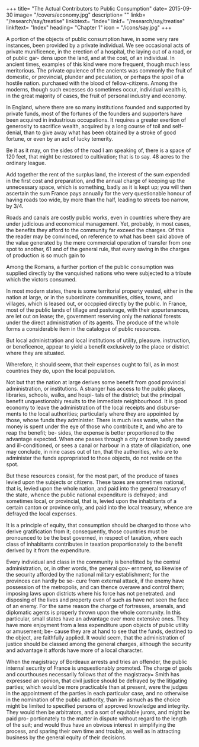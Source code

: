 +++
title= "The Actual Contributors to Public Consumption"
date= 2015-09-30
image= "/covers/economy.jpg"
description= ""
linkb= "/research/say/treatise"
linkbtext= "Index"
linkf= "/research/say/treatise"
linkftext= "Index"
heading= "Chapter 1"
icon = "/icons/say.jpg"
+++


A portion of the objects of public consumption have, in some very rare instances, been provided by a private individual.
We see occasional acts of private munificence, in the erection of a hospital, the laying out of a road, or of public gar-
dens upon the land, and at the cost, of an individual. In ancient times, examples of this kind were more frequent, though
much less meritorious. The private opulence of the ancients was commonly the fruit of domestic, or provincial, plunder
and peculation, or perhaps the spoil of a hostile nation. purchased with the blood of fellow-citizens. Among the moderns,
though such excesses do sometimes occur, individual wealth is, in the great majority of cases, the fruit of personal industry and economy. 

In England, where there are so many institutions founded and supported by private funds, most of the fortunes of the founders and supporters have been acquired in industrious occupations. It requires a greater exertion of generosity to sacrifice wealth, acquired by a long course of toil and self-denial, than to give away what has been obtained by a stroke of good fortune, or even by an act of lucky temerity.

Be it as it may, on the sides of the road I am speaking of, there is a space of 120 feet, that might be restored to cultivation; that is to say. 48 acres to the ordinary league. 

Add together the rent of the surplus land, the interest of the sum expended
in the first cost and preparation, and the annual charge of
keeping up the unnecessary space, which is something, badly
as it is kept up; you will then ascertain the sum France pays
annually for the very questionable honour of having roads
too wide, by more than the half, leading to streets too narrow,
by 3/4. 

Roads and canals are costly public works, even in countries where they are under judicious and economical management.
Yet, probably, in most cases, the benefits they afford to the community far exceed the charges. Of this the reader may be
convinced, on reference to what has been said above of the value generated by the mere commercial operation of transfer from one spot to another, 61 and of the general rule, that every saving in the charges of production is so much gain to

Among the Romans, a further portion of the public consumption was supplied directly by the vanquished nations who were subjected to a tribute which the victors consumed. 

In most modern states, there is some territorial property vested, either in the nation at large, or in the subordinate communities, cities, towns, and villages, which is leased out, or occppied directly by the public. In France, most of the public lands of tillage and pasturage, with their appurtenances, are let out on lease; the, government reserving only the national forests under the direct administration of its agents. The produce of the whole forms a considerable item in the catalogue of public resources.

But local administration and local institutions of utility, pleasure. instruction, or beneficence, appear to yield a benefit exclusively to the place or district where they are situated.

Wherefore, it should seem, that their expenses ought to fall, as in most countries they do, upon the local population. 

Not but that the nation at large derives some benefit from good
provincial administration, or institutions. A stranger has access to the public places, libraries, schools, walks, and hospi-
tals of the district; but the principal benefit unquestionably
results to the immediate neighbourhood. It is good economy
to leave the administration of the local receipts and disburse-
ments to the local authorities; particularly where they are
appointed by those, whose funds they administer. There is
much less waste, when the money is spent under the eye of
those who contribute it, and who are to reap the benefit; be-
sides, the expense is better proportioned to the advantage
expected. When one passes through a city or town badly paved
and ill-conditioned, or sees a canal or harbour in a state of
dilapidation, one may conclude, in nine cases out of ten, that
the authorities, who are to administer the funds appropriated
to those objects, do not reside on the spot.

But these resources consist, for the most part, of the produce of taxes levied upon the subjects or citizens. These taxes are sometimes national, that is, levied upon the whole nation, and paid into the general treasury of the state, whence the public national expenditure is defrayed; and sometimes local, or provincial, that is, levied upon the inhabitants of a certain
canton or province only, and paid into the local treasury, whence are defrayed the local expenses.

It is a principle of equity, that consumption should be charged to those who derive gratification from it; consequently, those countries must be pronounced to be the best governed, in respect of taxation, where each class of inhabitants contributes in taxation proportionately to the benefit derived by it from the expenditure.

Every individual and class in the community is benefitted by the central administration, or, in other words, the general gov-
ernment, so likewise of the security afforded by the national military establishment; for the provinces can hardly be se-
cure from external attack, if the enemy have possession of the metropolis, and can thence overawe and control them;
imposing laws upon districts where his force has not penetrated. and disposing of the lives and property even of such
as have not seen the face of an enemy. For the same reason the charge of fortresses, arsenals, and diplomatic agents is
properly thrown upon the whole community. In this particular, small states have an advantage over more
extensive ones. They have more enjoyment from a less expenditure upon objects of public utility or amusement; be-
cause they are at hand to see that the funds, destined to the object, are faithfully applied.
It would seem, that the administration of justice should be classed among the general charges, although the security and
advantage it affords have more of a local character. 

When the magistracy of Bordeaux arrests and tries an offender, the public internal security of France is unquestionably promoted.
The charge of gaols and courthouses necessarily follows that of the magistracy= Smith has expressed an opinion, that civil
justice should be defrayed by the litigating parties; which would be more practicable than at present, were the judges in
the appointment of the parties in each particular case, and no otherwise in the nomination of the public authority, than in-
asmuch as the choice might be limited to specified persons of 
approved knowledge and integrity. They would then be arbitrators, and a sort of equitable jurors, and might be paid pro-
portionately to the matter in dispute without regard to the length of the suit; and would thus have an obvious interest in
simplifying the process, and sparing their own time and trouble, as well as in attracting business by the general equity
of their decisions.

